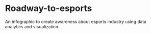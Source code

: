 # Roadway-to-esports
An infographic to create awareness about esports industry using data analytics and visualization.
